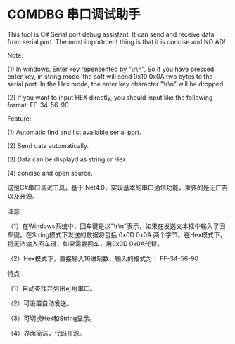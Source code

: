COMDBG 串口调试助手
======

This tool is C# Serial port debug assistant. It can send and receive data from serial port. The most importment thing is that it is concise and NO AD!

Note:

(1) In windows, Enter key repensented by "\r\n", So if you have pressed enter key, in string mode, the soft will send 0x10 0x0A two bytes to the serial port. In the Hex mode, the enter key character "\r\n" will be dropped. 

(2) If you want to input HEX directly, you should input like the following format:
     FF-34-56-90

Feature:

(1) Automatic find and list avaliable serial port.

(2) Send data automatically.

(3) Data can be displayd as string or Hex.

(4) concise and open source.

这是C#串口调试工具，基于.Net4.0，实现基本的串口通信功能，重要的是无广告以及开源。

注意：

（1）在Windows系统中，回车键是以"\r\n"表示，如果在发送文本框中输入了回车键，在String模式下发送的数据将包括 0x0D 0x0A 两个字节。在Hex模式下，将无法输入回车键，如果需要回车，用0x0D 0x0A代替。

（2）Hex模式下，直接输入16进制数，输入的格式为：
     FF-34-56-90

特点：

（1）自动查找并列出可用串口。

（2）可设置自动发送。

（3）可切换Hex和String显示。

（4）界面简洁，代码开源。
